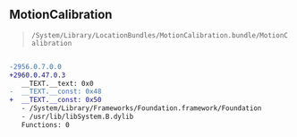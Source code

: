 ## MotionCalibration

> `/System/Library/LocationBundles/MotionCalibration.bundle/MotionCalibration`

```diff

-2956.0.7.0.0
+2960.0.47.0.3
   __TEXT.__text: 0x0
-  __TEXT.__const: 0x48
+  __TEXT.__const: 0x50
   - /System/Library/Frameworks/Foundation.framework/Foundation
   - /usr/lib/libSystem.B.dylib
   Functions: 0

```
